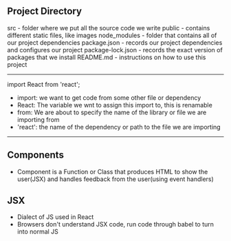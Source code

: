 ## Project Directory

src - folder where we put all the source code we write
public - contains different static files, like images
node_modules - folder that contains all of our project dependencies
package.json - records our project dependencies and configures our project
package-lock.json - records the exact version of packages that we install
README.md - instructions on how to use this project

----------------

import React from 'react';
- import: we want to get code from some other file or dependency
- React: The variable we wnt to assign this import to, this is renamable
- from: We are about to specify the name of the library or file we are importing from
- 'react': the name of the dependency or path to the file we are importing

------------------
## Components

- Component is a Function or Class that produces HTML to show the user(JSX) and handles feedback from the user(using event handlers)

## JSX
- Dialect of JS used in React
- Browsers don't understand JSX code, run code through babel to turn into normal JS